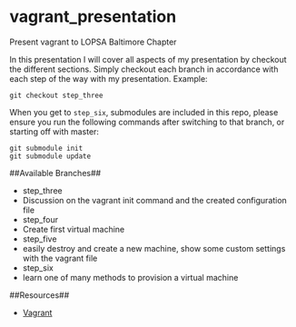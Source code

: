 vagrant_presentation
====================

Present vagrant to LOPSA Baltimore Chapter

In this presentation I will cover all aspects of my presentation by checkout the different sections.  Simply checkout each branch in accordance with each step of the way with my presentation.  Example:

    git checkout step_three

When you get to `step_six`, submodules are included in this repo, please ensure you run the following commands after switching to that branch, or starting off with master:

    git submodule init
    git submodule update

##Available Branches##
 * step_three
  * Discussion on the vagrant init command and the created configuration file
 * step_four
  * Create first virtual machine
 * step_five
  * easily destroy and create a new machine, show some custom settings with the vagrant file
 * step_six
  * learn one of many methods to provision a virtual machine

##Resources##
 * [Vagrant](http://www.vagrantup.com/)

